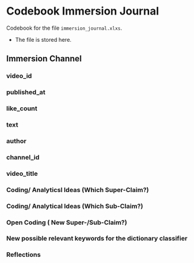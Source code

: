# Codebook Immersion Journal

Codebook for the file `immersion_journal.xlxs`. 

- The file is stored here.

## Immersion Channel

### video_id

### published_at

### like_count

### text

### author

### channel_id

### video_title

### Coding/ Analyticsl Ideas (Which Super-Claim?)

### Coding/ Analytical Ideas (Which Sub-Claim?)

### Open Coding ( New Super-/Sub-Claim?)

### New possible relevant keywords for the dictionary classifier

### Reflections
																	